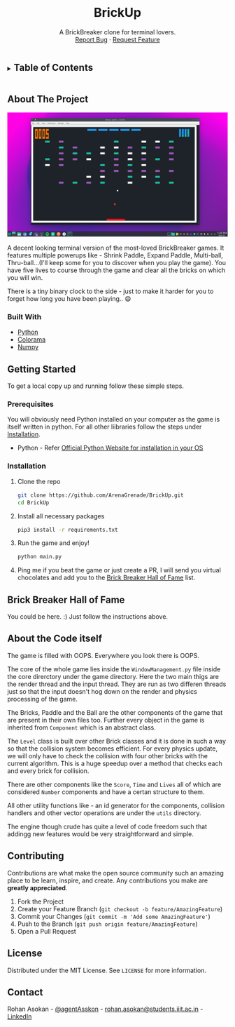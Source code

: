 <br />
<p align="center">
  <h1 align="center">BrickUp</h1>
  <p align="center">
    A BrickBreaker clone for terminal lovers.
    <br />
    <a href="https://github.com/ArenaGrenade/BrickUp/issues">Report Bug</a>
    ·
    <a href="https://github.com/ArenaGrenade/BrickUp/issues">Request Feature</a>
  </p>
</p>

<!-- TABLE OF CONTENTS -->
<details>
  <summary><h2 style="display: inline-block">Table of Contents</h2></summary>
  <ol>
    <li>
      <a href="#about-the-project">About The Project</a>
      <ul>
        <li><a href="#built-with">Built With</a></li>
      </ul>
    </li>
    <li>
      <a href="#getting-started">Getting Started</a>
      <ul>
        <li><a href="#prerequisites">Prerequisites</a></li>
        <li><a href="#installation">Installation</a></li>
      </ul>
    </li>
    <li><a href="#contributing">Contributing</a></li>
    <li><a href="#license">License</a></li>
    <li><a href="#contact">Contact</a></li>
  </ol>
</details>

<!-- ABOUT THE PROJECT -->
## About The Project

<p align="center">
  <img src="images/screenshot.png" alt="Project Screenshot" />
</p>

A decent looking terminal version of the most-loved BrickBreaker games. It features multiple powerups like - Shrink Paddle, Expand Paddle, Multi-ball, Thru-ball...(I'll keep some for you to discover when you play the game). You have five lives to course through the game and clear all the bricks on which you will win.

There is a tiny binary clock to the side - just to make it harder for you to forget how long you have been playing.. :smile:

### Built With

* [Python](https://www.python.org/)
* [Colorama](https://pypi.org/project/colorama/)
* [Numpy](https://numpy.org/)

<!-- GETTING STARTED -->
## Getting Started

To get a local copy up and running follow these simple steps.

### Prerequisites

You will obviously need Python installed on your computer as the game is itself written in python. For all other liibraries follow the steps under [Installation](#Installation).

* Python - Refer [Official Python Website for installation in your OS](https://www.python.org/downloads/)

### Installation

1. Clone the repo

   ```sh
   git clone https://github.com/ArenaGrenade/BrickUp.git
   cd BrickUp
   ```

2. Install all necessary packages

    ```sh
    pip3 install -r requirements.txt
    ```

3. Run the game and enjoy!

    ```sh
    python main.py
    ```

4. Ping me if you beat the game or just create a PR, I will send you virtual chocolates and add you to the [Brick Breaker Hall of Fame](#Brick-Breaker-Hall-of-Fame) list.

## Brick Breaker Hall of Fame

You could be here. :) Just follow the instructions above.

## About the Code itself

The game is filled with OOPS. Everywhere you look there is OOPS.

The core of the whole game lies inside the `WindowManagement.py` file inside the core direrctory under the game directory. Here the two main thigs are the render thread and the input thread. They are run as two differen threads just so that the input doesn't hog down on the render and physics processing of the game.

The Bricks, Paddle and the Ball are the other components of the game that are present in their own files too. Further every object in the game is inherited from `Component` which is an abstract class.

The `Level` class is built over other Brick classes and it is done in such a way so that the collision system becomes efficient. For every physics update, we will only have to check the collision with four other bricks with the current algorithm. This is a huge speedup over a method that checks each and every brick for collision.

There are other components like the `Score`, `Time` and `Lives` all of which are considered `Number` components and have a certan structure to them.

All other utility functions like - an id generator for the components, collision handlers and other vector operations are under the `utils` directory.

The engine though crude has quite a level of code freedom such that addingg new features would be very straightforward and simple.

## Contributing

Contributions are what make the open source community such an amazing place to be learn, inspire, and create. Any contributions you make are **greatly appreciated**.

1. Fork the Project
2. Create your Feature Branch (`git checkout -b feature/AmazingFeature`)
3. Commit your Changes (`git commit -m 'Add some AmazingFeature'`)
4. Push to the Branch (`git push origin feature/AmazingFeature`)
5. Open a Pull Request

## License

Distributed under the MIT License. See `LICENSE` for more information.

## Contact

Rohan Asokan - [@agentAsskon](https://twitter.com/@agentAsskon) - rohan.asokan@students.iiit.ac.in - [LinkedIn](https://linkedin.com/in/rohan-asokan)
